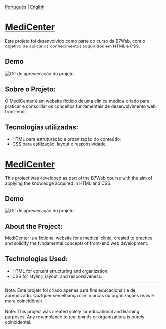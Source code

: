 [Português](#pt-br) | [English](#en)

# [MediCenter](https://im4k1r4.github.io/MediCenter/) <a name="pt-br"></a>
Este projeto foi desenvolvido como parte do curso da B7Web, com o objetivo de aplicar os conhecimentos adquiridos em HTML e CSS.

## Demo
![Gif de apresentação do projeto](medicenter.gif)

## Sobre o Projeto:
O MediCenter é um website fictício de uma clínica médica, criado para praticar e consolidar os conceitos fundamentais de desenvolvimento web front-end.

## Tecnologias utilizadas:
- HTML para estruturação e organização do conteúdo;
- CSS para estilização, layout e responsividade.

# [MediCenter](https://im4k1r4.github.io/MediCenter/) <a name="en"></a>
This project was developed as part of the B7Web course with the aim of applying the knowledge acquired in HTML and CSS.

## Demo
![Gif de apresentação do projeto](medicenter.gif)

## About the Project:
MediCenter is a fictional website for a medical clinic, created to practice and solidify the fundamental concepts of front-end web development.

## Technologies Used:
- HTML for content structuring and organization;
- CSS for styling, layout, and responsiveness.

----
Nota: Este projeto foi criado apenas para fins educacionais e de aprendizado. Qualquer semelhança com marcas ou organizações reais é mera coincidência.<br><br>
Note: This project was created solely for educational and learning purposes. Any resemblance to real brands or organizations is purely coincidental.
